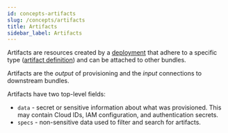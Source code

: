 ```yaml
---
id: concepts-artifacts
slug: /concepts/artifacts
title: Artifacts
sidebar_label: Artifacts
---
```


Artifacts are resources created by a [deployment](/concepts/deployments) that adhere to a specific type ([artifact definition](/concepts/artifact-definitions)) and can be attached to other bundles.

Artifacts are the _output_ of provisioning and the _input_ connections to downstream bundles.

Artifacts have two top-level fields:

* `data` - secret or sensitive information about what was provisioned. This may contain Cloud IDs, IAM configuration, and authentication secrets.
* `specs` - non-sensitive data used to filter and search for artifacts.
